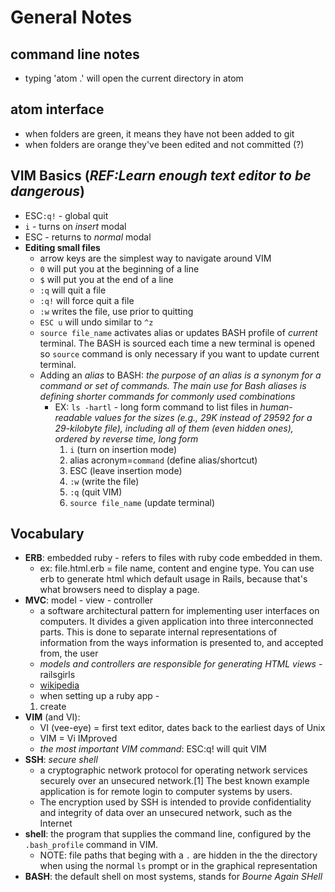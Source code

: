 # General Notes
## command line notes
  * typing 'atom .' will open the current directory in atom

## atom interface
  * when folders are green, it means they have not been added to git
  * when folders are orange they've been edited and not committed (?)

## VIM Basics (*REF:Learn enough text editor to be dangerous*)
* ESC`:q!` - global quit
* `i` - turns on *insert* modal
* ESC - returns to *normal* modal
* **Editing small files**
  * arrow keys are the simplest way to navigate around VIM
  * `0` will put you at the beginning of a line
  * `$` will put you at the end of a line
  * `:q` will quit a file
  * `:q!` will force quit a file
  * `:w` writes the file, use prior to quitting
  * `ESC u` will undo similar to `^z`
  * `source file_name` activates alias or updates BASH profile of *current* terminal. The BASH is sourced each time a new terminal is opened so `source` command is only necessary if you want to update current terminal.
  * Adding an *alias* to BASH: *the purpose of an alias is  a synonym for a command or set of commands. The main use for Bash aliases is defining shorter commands for commonly used combinations*
    * EX: `ls -hartl` - long form command to list files in *human-readable values for the sizes (e.g., 29K instead of 29592 for a 29-kilobyte file), including all of them (even hidden ones), ordered by reverse time, long form*
      1. `i` (turn on insertion mode)
      2. alias acronym=`command` (define alias/shortcut)
      3. ESC (leave insertion mode)
      4. `:w` (write the file)
      5. `:q` (quit VIM)
      6. `source file_name` (update terminal)

## Vocabulary
* **ERB**: embedded ruby - refers to files with ruby code embedded in them.
  * ex: file.html.erb = file name, content and engine type. You can use erb to generate html which default usage in Rails, because that's what browsers need to display a page.
* **MVC**: model - view - controller
  * a software architectural pattern for implementing user interfaces on computers. It divides a given application into three interconnected parts. This is done to separate internal representations of information from the ways information is presented to, and accepted from, the user
  * *models and controllers are responsible for generating HTML views* - railsgirls
  * [wikipedia](https://en.wikipedia.org/wiki/Model%E2%80%93view%E2%80%93controller)
  * when setting up a ruby app -
   1. create
* **VIM** (and VI):
  * VI (vee-eye) = first text editor, dates back to the earliest days of Unix
  * VIM = Vi IMproved
  * *the most important VIM command*: ESC:q! will quit VIM
* **SSH**: *secure shell*
  * a cryptographic network protocol for operating network services securely over an unsecured network.[1] The best known example application is for remote login to computer systems by users.
  * The encryption used by SSH is intended to provide confidentiality and integrity of data over an unsecured network, such as the Internet
* **shell**: the program that supplies the command line, configured by the `.bash_profile` command in VIM.
  * NOTE: file paths that beging with a `.` are hidden in the the directory when using the normal `ls` prompt or in the graphical representation
* **BASH**: the default shell on most systems, stands for *Bourne Again SHell*
